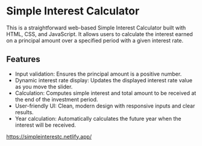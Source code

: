 # Simple Interest Calculator

  This is a straightforward web-based Simple Interest Calculator built with HTML, CSS, and JavaScript. It allows users to calculate the interest earned on a principal amount over a specified period with a given interest rate.


## Features

 - Input validation: Ensures the principal amount is a positive number.
 - Dynamic interest rate display: Updates the displayed interest rate value as you move the slider.
 - Calculation: Computes simple interest and total amount to be received at the end of the investment period.
 - User-friendly UI: Clean, modern design with responsive inputs and clear results.
 - Year calculation: Automatically calculates the future year when the interest will be received.

https://simpleinterestc.netlify.app/
